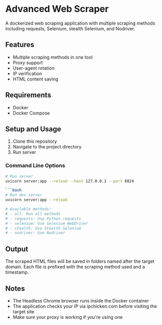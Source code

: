 # Advanced Web Scraper

A dockerized web scraping application with multiple scraping methods including requests, Selenium, stealth Selenium, and Nodriver.

## Features

- Multiple scraping methods in one tool
- Proxy support
- User-agent rotation
- IP verification
- HTML content saving

## Requirements

- Docker
- Docker Compose

## Setup and Usage

1. Clone this repository
2. Navigate to the project directory
3. Run server

### Command Line Options

```bash
# Run server
uvicorn server:app --reload --host 127.0.0.1 --port 6024

```bash
# Run dev server
uvicorn server:app --reload

# Available methods:
# - all: Run all methods
# - requests: Use Python requests
# - selenium: Use Selenium WebDriver
# - stealth: Use Stealth Selenium
# - nodriver: Use Nodriver
```

## Output

The scraped HTML files will be saved in folders named after the target domain. Each file is prefixed with the scraping method used and a timestamp.

## Notes

- The Headless Chrome browser runs inside the Docker container
- The application checks your IP via ipchicken.com before visiting the target site
- Make sure your proxy is working if you're using one